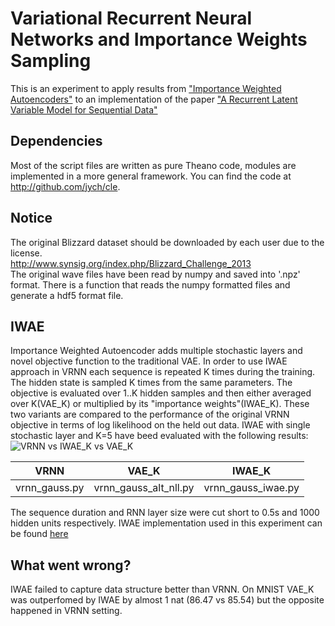 # Variational Recurrent Neural Networks and Importance Weights Sampling
This is an experiment to apply results from ["Importance Weighted Autoencoders"](http://arxiv.org/abs/1509.00519) to an  implementation of the paper ["A Recurrent Latent Variable Model for Sequential Data"](http://arxiv.org/abs/1506.02216)

Dependencies
------------
Most of the script files are written as pure Theano code, modules are implemented in a more general framework.
You can find the code at http://github.com/jych/cle.

Notice
------
The original Blizzard dataset should be downloaded by each user due to the license.<br>
http://www.synsig.org/index.php/Blizzard_Challenge_2013<br>
The original wave files have been read by numpy and saved into '.npz' format.
There is a function that reads the numpy formatted files and generate a hdf5 format file.

IWAE
----
Importance Weighted Autoencoder adds multiple stochastic layers and novel objective function to the traditional VAE. In order to use IWAE approach in VRNN each sequence is repeated K times during the training. The hidden state is sampled K times from the same parameters. The objective is evaluated over 1..K hidden samples and then either averaged over K(VAE_K) or multiplied by its "importance weights"(IWAE_K). These two variants are compared to the performance of the original VRNN objective in terms of log likelihood on the held out data. IWAE with single stochastic layer and K=5 have beed evaluated with the following results:
![VRNN vs IWAE_K vs VAE_K](https://github.com/szcomm/nips2015_vrnn/raw/master/recon.png)

VRNN | VAE_K | IWAE_K
----|-----|------
vrnn_gauss.py | vrnn_gauss_alt_nll.py | vrnn_gauss_iwae.py

The sequence duration and RNN layer size were cut short to 0.5s and 1000 hidden units respectively. IWAE implementation used in this experiment can be found [here](https://github.com/yburda/iwae/blob/master/iwae.py)

What went wrong?
----------------
IWAE failed to capture data structure better than VRNN. On MNIST VAE_K was outperfomed by IWAE by almost 1 nat (86.47 vs 85.54) but the opposite happened in VRNN setting.
